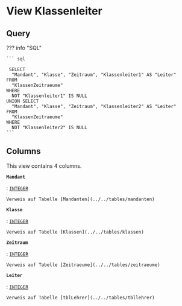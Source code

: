 # View **Klassenleiter**

## Query

??? info "SQL"

    ``` sql
    
     SELECT
      "Mandant", "Klasse", "Zeitraum", "Klassenleiter1" AS "Leiter"
    FROM
      "KlassenZeitraeume"
    WHERE
      NOT "Klassenleiter1" IS NULL
    UNION SELECT
      "Mandant", "Klasse", "Zeitraum", "Klassenleiter2" AS "Leiter"
    FROM
      "KlassenZeitraeume"
    WHERE
      NOT "Klassenleiter2" IS NULL
    ```

## Columns

This view contains 4 columns.

**`Mandant`**

:   [`INTEGER`](https://firebirdsql.org/file/documentation/html/en/refdocs/fblangref40/firebird-40-language-reference.html#fblangref40-datatypes-inttypes)

    Verweis auf Tabelle [Mandanten](../../tables/mandanten)

**`Klasse`**

:   [`INTEGER`](https://firebirdsql.org/file/documentation/html/en/refdocs/fblangref40/firebird-40-language-reference.html#fblangref40-datatypes-inttypes)

    Verweis auf Tabelle [Klassen](../../tables/klassen)

**`Zeitraum`**

:   [`INTEGER`](https://firebirdsql.org/file/documentation/html/en/refdocs/fblangref40/firebird-40-language-reference.html#fblangref40-datatypes-inttypes)

    Verweis auf Tabelle [Zeitraeume](../../tables/zeitraeume)

**`Leiter`**

:   [`INTEGER`](https://firebirdsql.org/file/documentation/html/en/refdocs/fblangref40/firebird-40-language-reference.html#fblangref40-datatypes-inttypes)

    Verweis auf Tabelle [tblLehrer](../../tables/tbllehrer)
